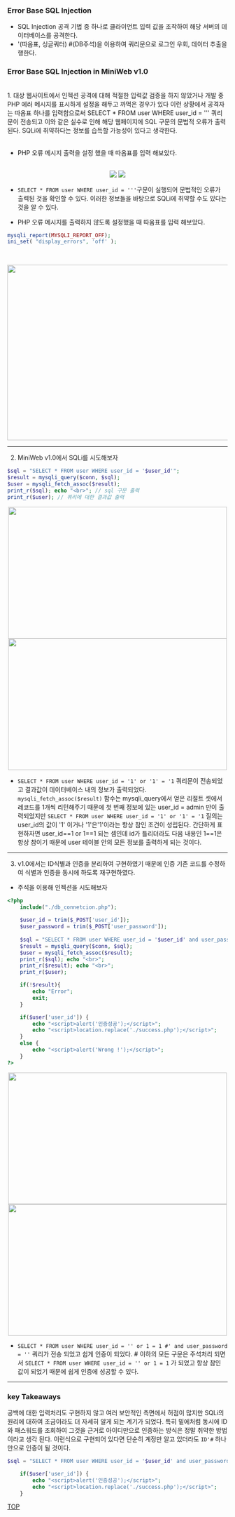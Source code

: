 ### Error Base SQL Injection

- SQL Injection 공격 기법 중 하나로 클라이언트 입력 값을 조작하여 해당 서버의 데이터베이스를 공격한다.
- '(따옴표, 싱글쿼터) #(DB주석)을 이용하여 쿼리문으로 로그인 우회, 데이터 추출을 행한다.

### Error Base SQL Injection in MiniWeb v1.0
<br>
1. 대상 웹사이트에서 인젝션 공격에 대해 적절한 입력값 검증을 하지 않았거나 개발 중 PHP 에러 메시지를 표시하게 설정을 해두고 까먹은 경우가 있다 이런 상황에서 공격자는 따옴표 하나를 입력함으로써 SELECT * FROM user WHERE user_id = ''' 쿼리문이 전송되고 이와 같은 실수로 인해 해당 웹페이지에 SQL 구문의 문법적 오류가 출력된다. SQLi에 취약하다는 정보를 습득할 가능성이 있다고 생각한다. <br><br>

- PHP 오류 메시지 출력을 설정 했을 때 따옴표를 입력 해보았다. <br><br>

<p align = "center">
<img src = "./image/1.PNG">
<img src = "./image/2.PNG">
</p>



- `SELECT * FROM user WHERE user_id = '''`구문이 실행되어 문법적인 오류가 출력된 것을 확인할 수 있다. 이러한 정보들을 바탕으로 SQLi에 취약할 수도 있다는 것을 알 수 있다.

- PHP 오류 메시지를 출력하지 않도록 설정했을 때 따옴표를 입력 해보았다.
```php
mysqli_report(MYSQLI_REPORT_OFF);
ini_set( "display_errors", 'off' );
```
<br>

<p align = "center">
<img src = "./image/3.PNG" height="400" width="600">
</p>

---

2. MiniWeb v1.0에서 SQLi를 시도해보자

```php
$sql = "SELECT * FROM user WHERE user_id = '$user_id'";
$result = mysqli_query($conn, $sql);
$user = mysqli_fetch_assoc($result);
print_r($sql); echo "<br>"; // sql 구문 출력
print_r($user); // 쿼리에 대한 결과값 출력
```
<p align = "center">
<img src = "./image/4.PNG" height="300" width="500"> <br>
<img src = "./image/5.PNG" height="300" width="500">
</p>

- `SELECT * FROM user WHERE user_id = '1' or '1' = '1`  쿼리문이 전송되었고 결과값이 데이터베이스 내의 정보가 출력되었다. `mysqli_fetch_assoc($result)` 함수는 mysqli_query에서 얻은 리절트 셋에서 레코드를 1개씩 리턴해주기 때문에 첫 번째 정보에 있는 user_id = admin 만이 출력되었지만 `SELECT * FROM user WHERE user_id = '1' or '1' = '1` 질의는 user_id의 값이 '1' 이거나 '1'은'1'이라는 항상 참인 조건이 성립된다. 간단하게 표현하자면 user_id==1 or 1==1 되는 셈인데 id가 틀리더라도 다음 내용인 1==1은 항상 참이기 때문에 user 테이블 안의 모든 정보를 출력하게 되는 것이다.

---

3. v1.0에서는 ID식별과 인증을 분리하여 구현하였기 때문에 인증 기존 코드를 수정하여 식별과 인증을 동시에 하도록 재구현하였다. <br>

- 주석을 이용해 인젝션을 시도해보자 <br>

```php
<?php
    include("./db_connetcion.php");
    
    $user_id = trim($_POST['user_id']);
    $user_password = trim($_POST['user_password']);
    
    $sql = "SELECT * FROM user WHERE user_id = '$user_id' and user_password = '$user_password'";
    $result = mysqli_query($conn, $sql);
    $user = mysqli_fetch_assoc($result);
    print_r($sql); echo "<br>";
    print_r($result); echo "<br>";
    print_r($user);

    if(!$result){
        echo "Error";
        exit;
    } 

    if($user['user_id']) {
        echo "<script>alert('인증성공');</script>";
        echo "<script>location.replace('./success.php');</script>"; 
    }
    else {
        echo "<script>alert('Wrong !');</script>";
    }
?>
```


<p align = "center">
<img src = "./image/6.PNG" height="300" width="500"> <br>
<img src = "./image/7.PNG" height="300" width="500">
</p>

- `SELECT * FROM user WHERE user_id = '' or 1 = 1 #' and user_password = ''` 쿼리가 전송 되었고 쉽게 인증이 되었다. # 이하의 모든 구문은 주석처리 되면서 `SELECT * FROM user WHERE user_id = '' or 1 = 1` 가 되었고 항상 참인 값이 되었기 때문에 쉽게 인증에 성공할 수 있다.

---
### key Takeaways

공백에 대한 입력처리도 구현하지 않고 여러 보안적인 측면에서 허점이 많지만 SQLi의 원리에 대하여 조금이라도 더 자세히 알게 되는 계기가 되었다. 특히 밑에처럼 동시에 ID와 패스워드를 조회하여 그것을 근거로 아이디만으로 인증하는 방식은 정말 취약한 방법이라고 생각 된다. 이런식으로 구현되어 있다면 단순히 계정만 알고 있더라도 `ID'#` 하나만으로 인증이 될 것이다.
```php
$sql = "SELECT * FROM user WHERE user_id = '$user_id' and user_password = '$user_password'";

    if($user['user_id']) {
        echo "<script>alert('인증성공');</script>";
        echo "<script>location.replace('./success.php');</script>"; 
    }
```

[TOP](#Error)


